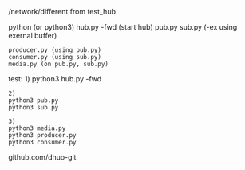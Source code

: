 /network/different from test_hub

python (or python3)
	hub.py -fwd  (start hub)
	pub.py 
	sub.py (-ex using exernal buffer) 

	producer.py (using pub.py)
	consumer.py (using sub.py)
	media.py (on pub.py, sub.py)
test:
	1) 
	python3 hub.py -fwd

	2)
	python3 pub.py
	python3 sub.py

	3)
	python3 media.py
	python3 producer.py
	python3 consumer.py

github.com/dhuo-git
